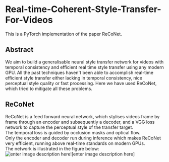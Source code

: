 # Real-time-Coherent-Style-Transfer-For-Videos
This is a PyTorch implementation of the paper ReCoNet.
## Abstract
We aim to build a generalisable neural style transfer network for videos with temporal consistency and efficient real time style transfer using any modern GPU. All the past techniques haven't been able to accomplish real-time efficient style transfer either lacking in temporal consistency, nice perceptual style quality or fast processing. Here we have used ReCoNet, which tried to mitigate all these problems.
## ReCoNet
ReCoNet is a feed forward neural network, which stylises videos frame by frame through an encoder and subsequently a decoder, and a VGG loss network to capture the perceptual style of the transfer target.<br>
The temporal loss is guided by occlusion masks and optical flow.<br>
Only the encoder and decoder run during inference which makes ReCoNet very efficient, running above real-time standards on modern GPUs.<br>
The network is illustrated in the figure below:<br>
![enter image description here](https://lh3.googleusercontent.com/gvOy1fJS1P8zSchk5yBWAPB5SKej8Bl0m0r-w0AsuQ8gZx7cwD2keq1q5nota5hJjSPz_omsgycw)![enter image description here]
